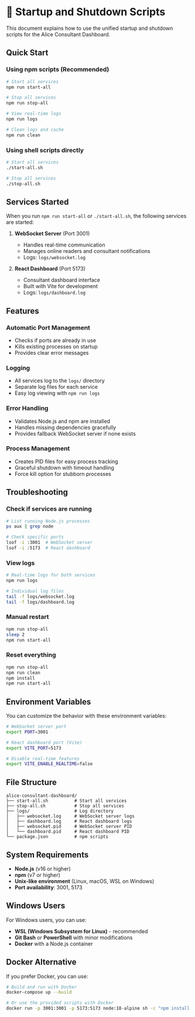 # 🚀 Startup and Shutdown Scripts

This document explains how to use the unified startup and shutdown scripts for the Alice Consultant Dashboard.

## Quick Start

### Using npm scripts (Recommended)
```bash
# Start all services
npm run start-all

# Stop all services
npm run stop-all

# View real-time logs
npm run logs

# Clean logs and cache
npm run clean
```

### Using shell scripts directly
```bash
# Start all services
./start-all.sh

# Stop all services
./stop-all.sh
```

## Services Started

When you run `npm run start-all` or `./start-all.sh`, the following services are started:

1. **WebSocket Server** (Port 3001)
   - Handles real-time communication
   - Manages online readers and consultant notifications
   - Logs: `logs/websocket.log`

2. **React Dashboard** (Port 5173)
   - Consultant dashboard interface
   - Built with Vite for development
   - Logs: `logs/dashboard.log`

## Features

### Automatic Port Management
- Checks if ports are already in use
- Kills existing processes on startup
- Provides clear error messages

### Logging
- All services log to the `logs/` directory
- Separate log files for each service
- Easy log viewing with `npm run logs`

### Error Handling
- Validates Node.js and npm are installed
- Handles missing dependencies gracefully
- Provides fallback WebSocket server if none exists

### Process Management
- Creates PID files for easy process tracking
- Graceful shutdown with timeout handling
- Force kill option for stubborn processes

## Troubleshooting

### Check if services are running
```bash
# List running Node.js processes
ps aux | grep node

# Check specific ports
lsof -i :3001  # WebSocket server
lsof -i :5173  # React dashboard
```

### View logs
```bash
# Real-time logs for both services
npm run logs

# Individual log files
tail -f logs/websocket.log
tail -f logs/dashboard.log
```

### Manual restart
```bash
npm run stop-all
sleep 2
npm run start-all
```

### Reset everything
```bash
npm run stop-all
npm run clean
npm install
npm run start-all
```

## Environment Variables

You can customize the behavior with these environment variables:

```bash
# WebSocket server port
export PORT=3001

# React dashboard port (Vite)
export VITE_PORT=5173

# Disable real-time features
export VITE_ENABLE_REALTIME=false
```

## File Structure

```
alice-consultant-dashboard/
├── start-all.sh          # Start all services
├── stop-all.sh           # Stop all services
├── logs/                 # Log directory
│   ├── websocket.log     # WebSocket server logs
│   ├── dashboard.log     # React dashboard logs
│   ├── websocket.pid     # WebSocket server PID
│   └── dashboard.pid     # React dashboard PID
└── package.json          # npm scripts
```

## System Requirements

- **Node.js** (v16 or higher)
- **npm** (v7 or higher)
- **Unix-like environment** (Linux, macOS, WSL on Windows)
- **Port availability**: 3001, 5173

## Windows Users

For Windows users, you can use:
- **WSL (Windows Subsystem for Linux)** - recommended
- **Git Bash** or **PowerShell** with minor modifications
- **Docker** with a Node.js container

## Docker Alternative

If you prefer Docker, you can use:

```bash
# Build and run with Docker
docker-compose up --build

# Or use the provided scripts with Docker
docker run -p 3001:3001 -p 5173:5173 node:18-alpine sh -c "npm install && npm run start-all"
```